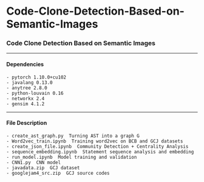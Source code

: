 # Code-Clone-Detection-Based-on-Semantic-Images
### Code Clone Detection Based on Semantic Images
***
#### Dependencies
    - pytorch 1.10.0+cu102
    - javalang 0.13.0
    - anytree 2.8.0
    - python-louvain 0.16
    - networkx 2.4
    - gensim 4.1.2
***
#### File Description
    - create_ast_graph.py  Turning AST into a graph G
    - Word2vec_train.ipynb  Training word2vec on BCB and GCJ datasets
    - create_json_file.ipynb  Community Detection + Centrality Analysis
    - sequence_embedding.ipynb  Statement sequence analysis and embedding
    - run_model.ipynb  Model training and validation
    - CNN1.py  CNN model
    - javadata.zip  GCJ dataset
    - googlejam4_src.zip  GCJ source codes
